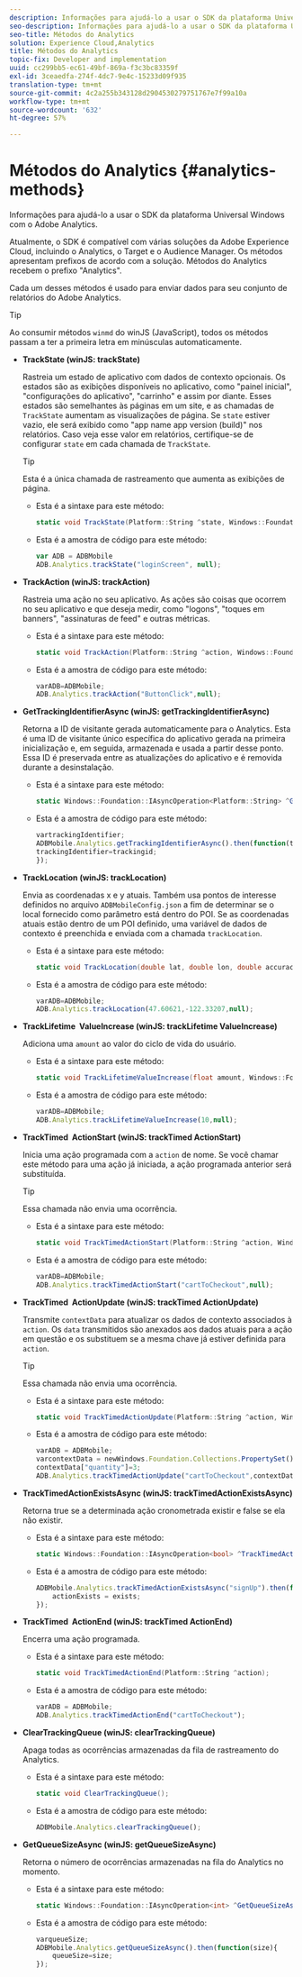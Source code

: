 ```yaml
---
description: Informações para ajudá-lo a usar o SDK da plataforma Universal Windows com o Adobe Analytics.
seo-description: Informações para ajudá-lo a usar o SDK da plataforma Universal Windows com o Adobe Analytics.
seo-title: Métodos do Analytics
solution: Experience Cloud,Analytics
title: Métodos do Analytics
topic-fix: Developer and implementation
uuid: cc299bb5-ec61-49bf-869a-f3c3bc83359f
exl-id: 3ceaedfa-274f-4dc7-9e4c-15233d09f935
translation-type: tm+mt
source-git-commit: 4c2a255b343128d2904530279751767e7f99a10a
workflow-type: tm+mt
source-wordcount: '632'
ht-degree: 57%

---
```


# Métodos do Analytics {#analytics-methods}

Informações para ajudá-lo a usar o SDK da plataforma Universal Windows com o Adobe Analytics.

Atualmente, o SDK é compatível com várias soluções da Adobe Experience Cloud, incluindo o Analytics, o Target e o Audience Manager. Os métodos apresentam prefixos de acordo com a solução. Métodos do Analytics recebem o prefixo &quot;Analytics&quot;.

Cada um desses métodos é usado para enviar dados para seu conjunto de relatórios do Adobe Analytics.

>[!TIP]
>
>Ao consumir métodos `winmd` do winJS (JavaScript), todos os métodos passam a ter a primeira letra em minúsculas automaticamente.

* **TrackState (winJS: trackState)**

   Rastreia um estado de aplicativo com dados de contexto opcionais. Os estados são as exibições disponíveis no aplicativo, como &quot;painel inicial&quot;, &quot;configurações do aplicativo&quot;, &quot;carrinho&quot; e assim por diante. Esses estados são semelhantes às páginas em um site, e as chamadas de `TrackState` aumentam as visualizações de página.
Se `state` estiver vazio, ele será exibido como &quot;app name app version (build)&quot; nos relatórios. Caso veja esse valor em relatórios, certifique-se de configurar `state` em cada chamada de `TrackState`.

   >[!TIP]
   >
   >Esta é a única chamada de rastreamento que aumenta as exibições de página.

   * Esta é a sintaxe para este método:

      ```csharp
      static void TrackState(Platform::String ^state, Windows::Foundation::Collections::IMap<Platform::String^, Platform::Object> ^contextData); 
      ```

   * Esta é a amostra de código para este método:

      ```js
      var ADB = ADBMobile
      ADB.Analytics.trackState("loginScreen", null);
      ```

* **TrackAction (winJS: trackAction)**

   Rastreia uma ação no seu aplicativo. As ações são coisas que ocorrem no seu aplicativo e que deseja medir, como &quot;logons&quot;, &quot;toques em banners&quot;, &quot;assinaturas de feed&quot; e outras métricas.

   * Esta é a sintaxe para este método:

      ```csharp
      static void TrackAction(Platform::String ^action, Windows::Foundation::Collections::IMap<Platform::String^, Platform::Object> ^contextData); 
      ```

   * Esta é a amostra de código para este método:

      ```js
      varADB=ADBMobile; 
      ADB.Analytics.trackAction("ButtonClick",null); 
      ```

* **GetTrackingIdentifierAsync (winJS: getTrackingIdentifierAsync)**

   Retorna a ID de visitante gerada automaticamente para o Analytics. Esta é uma ID de visitante único específica do aplicativo gerada na primeira inicialização e, em seguida, armazenada e usada a partir desse ponto. Essa ID é preservada entre as atualizações do aplicativo e é removida durante a desinstalação.

   * Esta é a sintaxe para este método:

      ```csharp
      static Windows::Foundation::IAsyncOperation<Platform::String> ^GetTrackingIdentifierAsync(); 
      ```

   * Esta é a amostra de código para este método:

      ```js
      vartrackingIdentifier; 
      ADBMobile.Analytics.getTrackingIdentifierAsync().then(function(trackingid){
      trackingIdentifier=trackingid;
      });
      ```

* **TrackLocation (winJS: trackLocation)**

   Envia as coordenadas x e y atuais. Também usa pontos de interesse definidos no arquivo `ADBMobileConfig.json` a fim de determinar se o local fornecido como parâmetro está dentro do POI. Se as coordenadas atuais estão dentro de um POI definido, uma variável de dados de contexto é preenchida e enviada com a chamada `trackLocation`.

   * Esta é a sintaxe para este método:

      ```csharp
      static void TrackLocation(double lat, double lon, double accuracy, Windows::Foundation::Collections::IMap<Platform::String^, Platform::Object> ^contextData);
      ```

   * Esta é a amostra de código para este método:

      ```js
      varADB=ADBMobile; 
      ADB.Analytics.trackLocation(47.60621,-122.33207,null);
      ```

* **TrackLifetime &#x200B; ValueIncrease (winJS: trackLifetime &#x200B; ValueIncrease)**

   Adiciona uma `amount` ao valor do ciclo de vida do usuário.

   * Esta é a sintaxe para este método:

      ```csharp
      static void TrackLifetimeValueIncrease(float amount, Windows::Foundation::Collections::IMap<Platform::String^, Platform::Object> ^contextData); 
      ```

   * Esta é a amostra de código para este método:

      ```js
      varADB=ADBMobile;
      ADB.Analytics.trackLifetimeValueIncrease(10,null);
      ```

* **TrackTimed &#x200B; ActionStart (winJS: trackTimed &#x200B; ActionStart)**

   Inicia uma ação programada com a `action` de nome. Se você chamar este método para uma ação já iniciada, a ação programada anterior será substituída.

   >[!TIP]
   >
   >Essa chamada não envia uma ocorrência.

   * Esta é a sintaxe para este método:

      ```csharp
      static void TrackTimedActionStart(Platform::String ^action, Windows::Foundation::Collections::IMap<Platform::String^, Platform::Object^> ^contextData); 
      ```

   * Esta é a amostra de código para este método:

      ```js
      varADB=ADBMobile;
      ADB.Analytics.trackTimedActionStart("cartToCheckout",null); 
      ```

* **TrackTimed &#x200B; ActionUpdate (winJS: trackTimed &#x200B; ActionUpdate)**

   Transmite `contextData` para atualizar os dados de contexto associados à `action`. Os `data` transmitidos são anexados aos dados atuais para a ação em questão e os substituem se a mesma chave já estiver definida para `action`.

   >[!TIP]
   >
   >Essa chamada não envia uma ocorrência.

   * Esta é a sintaxe para este método:

      ```csharp
      static void TrackTimedActionUpdate(Platform::String ^action, Windows::Foundation::Collections::IMap<Platform::String^, Platform::Object> ^contextData); 
      ```

   * Esta é a amostra de código para este método:

      ```js
      varADB = ADBMobile;
      varcontextData = newWindows.Foundation.Collections.PropertySet();
      contextData["quantity"]=3; 
      ADB.Analytics.trackTimedActionUpdate("cartToCheckout",contextData);
      ```

* **TrackTimedActionExistsAsync (winJS: trackTimedActionExistsAsync)**

   Retorna true se a determinada ação cronometrada existir e false se ela não existir.

   * Esta é a sintaxe para este método:

      ```csharp
      static Windows::Foundation::IAsyncOperation<bool> ^TrackTimedActionExistsAsync(Platform::String ^action); 
      ```

   * Esta é a amostra de código para este método:

      ```js
      ADBMobile.Analytics.trackTimedActionExistsAsync("signUp").then(function(exists){ 
          actionExists = exists; 
      });
      ```

* **TrackTimed &#x200B; ActionEnd (winJS: trackTimed &#x200B; ActionEnd)**

   Encerra uma ação programada.

   * Esta é a sintaxe para este método:

      ```csharp
      static void TrackTimedActionEnd(Platform::String ^action);
      ```

   * Esta é a amostra de código para este método:

      ```js
      varADB = ADBMobile; 
      ADB.Analytics.trackTimedActionEnd("cartToCheckout"); 
      ```

* **ClearTrackingQueue (winJS: clearTrackingQueue)**

   Apaga todas as ocorrências armazenadas da fila de rastreamento do Analytics.

   * Esta é a sintaxe para este método:

      ```csharp
      static void ClearTrackingQueue();
      ```

   * Esta é a amostra de código para este método:

      ```js
      ADBMobile.Analytics.clearTrackingQueue();
      ```

* **GetQueueSizeAsync (winJS: getQueueSizeAsync)**

   Retorna o número de ocorrências armazenadas na fila do Analytics no momento.

   * Esta é a sintaxe para este método:

      ```csharp
      static Windows::Foundation::IAsyncOperation<int> ^GetQueueSizeAsync();
      ```

   * Esta é a amostra de código para este método:

      ```js
      varqueueSize;
      ADBMobile.Analytics.getQueueSizeAsync().then(function(size){ 
          queueSize=size;
      });
      ```
